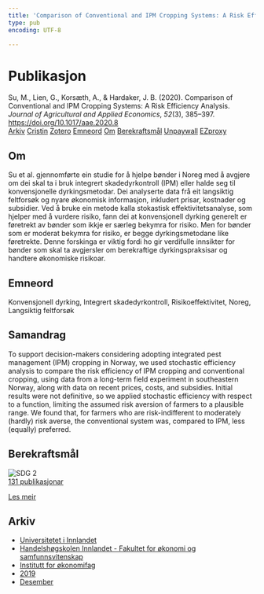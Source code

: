 ```yaml
---
title: 'Comparison of Conventional and IPM Cropping Systems: A Risk Efficiency Analysis'
type: pub
encoding: UTF-8

---
```

<h1>Publikasjon</h1>
<article id="csl-bib-container-NKXWQWKG" class="csl-bib-container">
  <div class="csl-bib-body"> <div class="csl-entry">Su, M., Lien, G., Korsæth, A., &#38; Hardaker, J. B. (2020). Comparison of Conventional and IPM Cropping Systems: A Risk Efficiency Analysis. <i>Journal of Agricultural and Applied Economics</i>, <i>52</i>(3), 385–397. <a href="https://doi.org/10.1017/aae.2020.8">https://doi.org/10.1017/aae.2020.8</a></div> </div>
  <div class="csl-bib-buttons">
    <a href="#taxonomy-article-NKXWQWKG" alt="archive" class="csl-bib-button">Arkiv</a>
    <a href="https://app.cristin.no/results/show.jsf?id=1761755" alt="Cristin" class="csl-bib-button">Cristin</a>
    <a href="http://zotero.org/groups/5881554/items/NKXWQWKG" alt="Zotero" class="csl-bib-button">Zotero</a>
    <a href="#keywords-article-NKXWQWKG" alt="keywords" class="csl-bib-button">Emneord</a>
    <a href="#about-article-NKXWQWKG" alt="about_pub" class="csl-bib-button">Om</a>
    <a href="#sdg-article-NKXWQWKG" alt="sdg" class="csl-bib-button">Berekraftsmål</a>
    <a href="https://www.cambridge.org/core/services/aop-cambridge-core/content/view/2819650DB7626AF2564359F6F288FFA4/S1074070820000085a.pdf/div-class-title-comparison-of-conventional-and-ipm-cropping-systems-a-risk-efficiency-analysis-div.pdf" alt="Unpaywall" class="csl-bib-button">Unpaywall</a>
    <a href="https://www.cambridge.org/core/services/aop-cambridge-core/content/view/2819650DB7626AF2564359F6F288FFA4/S1074070820000085a.pdf/div-class-title-comparison-of-conventional-and-ipm-cropping-systems-a-risk-efficiency-analysis-div.pdf" alt="EZproxy" class="csl-bib-button">EZproxy</a>
  </div>
  <div id="csl-bib-meta-container-NKXWQWKG"></div>
</article>
<div id="csl-bib-meta-NKXWQWKG" class="csl-bib-meta">
  <article id="about-article-NKXWQWKG" class="about_pub-article">
    <h1>Om</h1>
    Su et al. gjennomførte ein studie for å hjelpe bønder i Noreg med å avgjere om dei skal ta i bruk integrert skadedyrkontroll (IPM) eller halde seg til konvensjonelle dyrkingsmetodar. Dei analyserte data frå eit langsiktig feltforsøk og nyare økonomisk informasjon, inkludert prisar, kostnader og subsidier. Ved å bruke ein metode kalla stokastisk effektivitetsanalyse, som hjelper med å vurdere risiko, fann dei at konvensjonell dyrking generelt er føretrekt av bønder som ikkje er særleg bekymra for risiko. Men for bønder som er moderat bekymra for risiko, er begge dyrkingsmetodane like føretrekte. Denne forskinga er viktig fordi ho gir verdifulle innsikter for bønder som skal ta avgjersler om berekraftige dyrkingspraksisar og handtere økonomiske risikoar.
  </article>
  <article id="keywords-article-NKXWQWKG" class="keywords-article">
    <h1>Emneord</h1>
    Konvensjonell dyrking, Integrert skadedyrkontroll, Risikoeffektivitet, Noreg, Langsiktig feltforsøk
  </article>
  <article id="abstract-article-NKXWQWKG" class="abstract-article">
    <h1>Samandrag</h1>
    To support decision-makers considering adopting integrated pest management (IPM) cropping in 
Norway, we used stochastic efficiency analysis to compare the risk efficiency of IPM cropping and conventional cropping, using data from a long-term field experiment in southeastern Norway, along with data 
on recent prices, costs, and subsidies. Initial results were not definitive, so we applied stochastic efficiency 
with respect to a function, limiting the assumed risk aversion of farmers to a plausible range. We found 
that, for farmers who are risk-indifferent to moderately (hardly) risk averse, the conventional system was, 
compared to IPM, less (equally) preferred.
  </article>
  <article id="sdg-article-NKXWQWKG" class="sdg-article">
    <h1>Berekraftsmål</h1>
    <div class="sdg-container"><div id="sdg2" class="sdg">
        <img src="{{< params subfolder >}}images/sdg/sdg02_nn.png" class="image" alt="SDG 2">
        <div class="sdg-overlay">
          <a href="/nn/archive/?key=?sdg=2#archive" class="sdg-publication-count"><span>131</span> publikasjonar</a>
          <p><a href="https://fn.no/om-fn/fns-baerekraftsmaal/utrydde-sult?lang=nno-NO" class="sdg-read-more">Les meir</a></p>
        </div>
      </div></div>
  </article>
  <article id="taxonomy-article-NKXWQWKG" class="taxonomy-article">
    <h1>Arkiv</h1>
    <ul>
      <li>
        <a href="/nn/archive/?key=3DCRN523">Universitetet i Innlandet</a>
      </li>
      <li>
        <a href="/nn/archive/?key=DU8Q9LN9">Handelshøgskolen Innlandet - Fakultet for økonomi og samfunnsvitenskap</a>
      </li>
      <li>
        <a href="/nn/archive/?key=3IQA89I8">Institutt for økonomifag</a>
      </li>
      <li>
        <a href="/nn/archive/?key=9V5B7Z44">2019</a>
      </li>
      <li>
        <a href="/nn/archive/?key=9E2KAP95">Desember</a>
      </li>
    </ul>
  </article>
</div>
